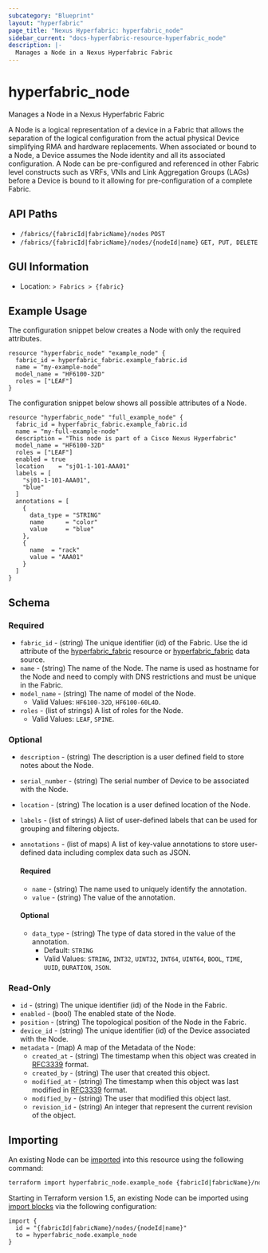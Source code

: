 ```yaml
---
subcategory: "Blueprint"
layout: "hyperfabric"
page_title: "Nexus Hyperfabric: hyperfabric_node"
sidebar_current: "docs-hyperfabric-resource-hyperfabric_node"
description: |-
  Manages a Node in a Nexus Hyperfabric Fabric
---
```


# hyperfabric_node

Manages a Node in a Nexus Hyperfabric Fabric

A Node is a logical representation of a device in a Fabric that allows the separation of the logical configuration from the actual physical Device simplifying RMA and hardware replacements. When associated or bound to a Node, a Device assumes the Node identity and all its associated configuration. A Node can be pre-configured and referenced in other Fabric level constructs such as VRFs, VNIs and Link Aggregation Groups (LAGs) before a Device is bound to it allowing for pre-configuration of a complete Fabric.

## API Paths ##

* `/fabrics/{fabricId|fabricName}/nodes` `POST`
* `/fabrics/{fabricId|fabricName}/nodes/{nodeId|name}` `GET, PUT, DELETE`

## GUI Information ##

* Location: `> Fabrics > {fabric}`

## Example Usage ##

The configuration snippet below creates a Node with only the required attributes.

```hcl
resource "hyperfabric_node" "example_node" {
  fabric_id = hyperfabric_fabric.example_fabric.id
  name = "my-example-node"
  model_name = "HF6100-32D"
  roles = ["LEAF"]
}
```
The configuration snippet below shows all possible attributes of a Node.

```hcl
resource "hyperfabric_node" "full_example_node" {
  fabric_id = hyperfabric_fabric.example_fabric.id
  name = "my-full-example-node"
  description = "This node is part of a Cisco Nexus Hyperfabric"
  model_name = "HF6100-32D"
  roles = ["LEAF"]
  enabled = true
  location    = "sj01-1-101-AAA01"
  labels = [
    "sj01-1-101-AAA01",
    "blue"
  ]
  annotations = [
    {
      data_type = "STRING"
      name      = "color"
      value     = "blue"
    },
    {
      name  = "rack"
      value = "AAA01"
    }
  ]
}
```

## Schema ##

### Required ###
* `fabric_id` - (string) The unique identifier (id) of the Fabric. Use the id attribute of the [hyperfabric_fabric](https://registry.terraform.io/providers/CiscoDevNet/hyperfabric/latest/docs/resources/fabric) resource or [hyperfabric_fabric](https://registry.terraform.io/providers/CiscoDevNet/hyperfabric/latest/docs/data-sources/fabric) data source.
* `name` - (string) The name of the Node. The name is used as hostname for the Node and need to comply with DNS restrictions and must be unique in the Fabric.
* `model_name` - (string) The name of model of the Node.
  - Valid Values: `HF6100-32D`, `HF6100-60L4D`.
* `roles` - (list of strings) A list of roles for the Node.
  - Valid Values: `LEAF`, `SPINE`.

### Optional ###
  

* `description` - (string) The description is a user defined field to store notes about the Node.
* `serial_number` - (string) The serial number of Device to be associated with the Node.
* `location` - (string) The location is a user defined location of the Node.
* `labels` - (list of strings) A list of user-defined labels that can be used for grouping and filtering objects.
* `annotations` - (list of maps) A list of key-value annotations to store user-defined data including complex data such as JSON.

  #### Required ####

  * `name` - (string) The name used to uniquely identify the annotation.
  * `value` - (string) The value of the annotation.

  #### Optional ####

  * `data_type` - (string) The type of data stored in the value of the annotation.
      - Default: `STRING`
      - Valid Values: `STRING`, `INT32`, `UINT32`, `INT64`, `UINT64`, `BOOL`, `TIME`, `UUID`, `DURATION`, `JSON`.

### Read-Only ###

* `id` - (string) The unique identifier (id) of the Node in the Fabric.
* `enabled` - (bool) The enabled state of the Node.
* `position` - (string) The topological position of the Node in the Fabric.
* `device_id` - (string) The unique identifier (id) of the Device associated with the Node.
* `metadata` - (map) A map of the Metadata of the Node:
  * `created_at` - (string) The timestamp when this object was created in [RFC3339](https://datatracker.ietf.org/doc/html/rfc3339#section-5.8) format.
  * `created_by` - (string) The user that created this object.
  * `modified_at` - (string) The timestamp when this object was last modified in [RFC3339](https://datatracker.ietf.org/doc/html/rfc3339#section-5.8) format.
  * `modified_by` - (string) The user that modified this object last.
  * `revision_id` - (string) An integer that represent the current revision of the object.

## Importing

An existing Node can be [imported](https://www.terraform.io/docs/import/index.html) into this resource using the following command:

```bash
terraform import hyperfabric_node.example_node {fabricId|fabricName}/nodes/{nodeId|name}
```

Starting in Terraform version 1.5, an existing Node can be imported
using [import blocks](https://developer.hashicorp.com/terraform/language/import) via the following configuration:

```hcl
import {
  id = "{fabricId|fabricName}/nodes/{nodeId|name}"
  to = hyperfabric_node.example_node
}
```

